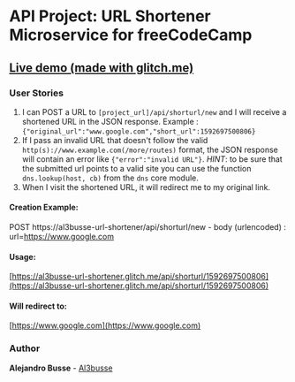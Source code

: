 # API Project: URL Shortener Microservice for freeCodeCamp

## [Live demo (made with glitch.me)](https://al3busse-url-shortener.glitch.me/)

### User Stories

1. I can POST a URL to `[project_url]/api/shorturl/new` and I will receive a shortened URL in the JSON response. Example : `{"original_url":"www.google.com","short_url":1592697500806}`
2. If I pass an invalid URL that doesn't follow the valid `http(s)://www.example.com(/more/routes)` format, the JSON response will contain an error like `{"error":"invalid URL"}`. _HINT_: to be sure that the submitted url points to a valid site you can use the function `dns.lookup(host, cb)` from the `dns` core module.
3. When I visit the shortened URL, it will redirect me to my original link.

#### Creation Example:

POST https://al3busse-url-shortener/api/shorturl/new - body (urlencoded) : url=https://www.google.com

#### Usage:

[https://al3busse-url-shortener.glitch.me/api/shorturl/1592697500806](https://al3busse-url-shortener.glitch.me/api/shorturl/1592697500806)

#### Will redirect to:

[https://www.google.com](https://www.google.com)

### Author

**Alejandro Busse** - [Al3busse](https://github.com/Al3busse)
